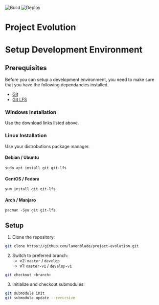 ![Build](https://github.com/lavenblade/project-evolution/actions/workflows/build.yml/badge.svg)
![Deploy](https://github.com/lavenblade/project-evolution/actions/workflows/deploy.yml/badge.svg)

# Project Evolution

# Setup Development Environment
## Prerequisites
Before you can setup a development environment, you need to make sure that you have the following dependancies installed.
- [Git](https://git-scm.com/)
- [Git LFS](https://git-lfs.github.com/)

### Windows Installation
Use the download links listed above.

### Linux Installation
Use your distrobutions package manager.

#### Debian / Ubuntu
`sudo apt install git git-lfs`

#### CentOS / Fedora
`yum install git git-lfs`

#### Arch / Manjaro
`pacman -Syu git git-lfs`

## Setup

1) Clone the repository:
```sh
git clone https://github.com/lavenblade/project-evolution.git
```

2) Switch to preferred branch:
   * v2: `master` / `develop`
   * v1: `master-v1` / `develop-v1`
```sh
git checkout <branch>
```

3) Initialize and checkout submodules:
```sh
git submodule init
git submodule update --recursive
```